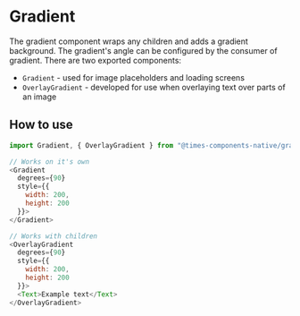 # Gradient

The gradient component wraps any children and adds a gradient background. The
gradient's angle can be configured by the consumer of gradient. There are two
exported components:

- `Gradient` - used for image placeholders and loading screens
- `OverlayGradient` - developed for use when overlaying text over parts of an
  image

## How to use

```js
import Gradient, { OverlayGradient } from "@times-components-native/gradient";

// Works on it's own
<Gradient
  degrees={90}
  style={{
    width: 200,
    height: 200
  }}>
</Gradient>

// Works with children
<OverlayGradient
  degrees={90}
  style={{
    width: 200,
    height: 200
  }}>
  <Text>Example text</Text>
</OverlayGradient>
```

